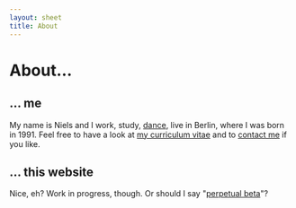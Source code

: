 ```yaml
---
layout: sheet
title: About
---
```


# About...

## ... me

My name is Niels and I work, study, <a href="/about/dance">dance</a>, live in Berlin, where I was born in 1991.
Feel free to have a look at <a href="/about/cv">my curriculum vitae</a> and to <a href="/contact">contact me</a> if you like.

## ... this website

Nice, eh? Work in progress, though. Or should I say "<a href="https://en.wikipedia.org/wiki/Perpetual_beta">perpetual beta</a>"?
